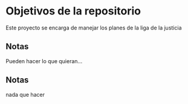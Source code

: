 # Objetivos de la repositorio

Este proyecto se encarga de manejar los planes de la liga de la justicia


## Notas
Pueden hacer lo que quieran...

## Notas 
nada que hacer
